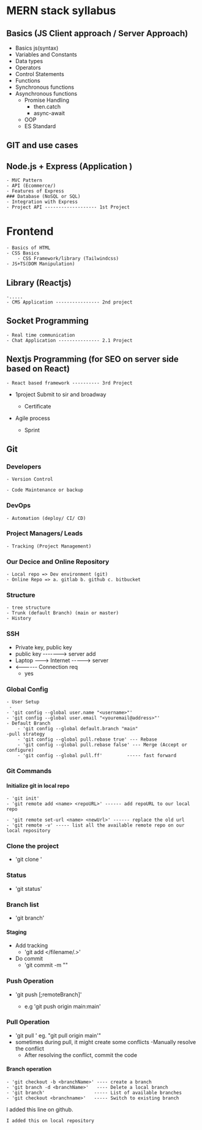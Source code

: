 # MERN stack syllabus 
## Basics (JS Client approach / Server Approach)
- Basics js(syntax)
- Variables and Constants
- Data types
- Operators
- Control Statements
- Functions
 - Synchronous functions
 - Asynchronous functions
    - Promise Handling
        - then.catch
        - async-await
    - OOP
    - ES Standard
## GIT and use cases
## Node.js + Express (Application )
    - MVC Pattern
    - API (Ecommerce/)
    - Features of Express
    ### Database (NoSQL or SQL)
    - Integration with Express
    - Project API ------------------- 1st Project

# Frontend
    - Basics of HTML
    - CSS Basics
        - CSS Framework/library (Tailwindcss)
    - JS+TS(DOM Manipulation)
## Library (Reactjs)
    -.....
    - CMS Application ---------------- 2nd project
## Socket Programming
    - Real time communication
    - Chat Application --------------- 2.1 Project
## Nextjs Programming (for SEO on server side based on React)
    - React based framework ---------- 3rd Project

- 1project Submit to sir and broadway
    - Certificate 

- Agile process 
    - Sprint
## Git 
### Developers
    - Version Control
     
    - Code Maintenance or backup
### DevOps
    - Automation (deploy/ CI/ CD)
### Project Managers/ Leads
    - Tracking (Project Management)

### Our Decice and Online Repository
    - Local repo => Dev environment (git)
    - Online Repo => a. gitlab b. github c. bitbucket


### Structure
    - tree structure
    - Trunk (default Branch) (main or master)
    - History 

### SSH
- Private key, public key
- public key -------> server add
- Laptop ---> Internet -----> server
- <------ Connection req
    - yes

### Global Config
    - User Setup
     - 
    - 'git config --global user.name "<username>"'
    - 'git config --global user.email "<youremail@address>"'
    - Default Branch
        - 'git config --global default.branch "main"
    -pull strategy
        - 'git config --global pull.rebase true' --- Rebase
        - 'git config --global pull.rebase false' --- Merge (Accept or configure)
        - 'git config --global pull.ff'         ----- fast forward


### Git Commands
#### Initialize git in local repo
    - 'git init'
    - 'git remote add <name> <repoURL>' ------ add repoURL to our local repo

    - 'git remote set-url <name> <newUrl>' ------ replace the old url
    - 'git remote -v' ----- list all the available remote repo on our local repository

### Clone the project
- 'git clone <repoUrl>'

### Status
- 'git status'

### Branch list
- 'git branch'

#### Staging 
- Add tracking
    - 'git add </filename/.>'
- Do commit
    - 'git commit -m "<Message>"

### Push Operation
 - 'git push <repoName> <localBranchName>[;remoteBranch]'
   - e.g 'git push origin main:main'

### Pull Operation
- 'git pull <repoName> <remoteBranchName>'
    eg. "git pull origin main'"
- sometimes during pull, it might create some conflicts
    -Manually resolve the conflict
    - After resolving the conflict, commit the code

#### Branch operation
    - 'git checkout -b <branchName>' ---- create a branch
    - 'git branch -d <branchName>'   ---- Delete a local branch
    - 'git branch'                  ----- List of available branches
    - 'git checkout <branchname>'   ----- Switch to existing branch

  I added this line on github.
    

    I added this on local repository
